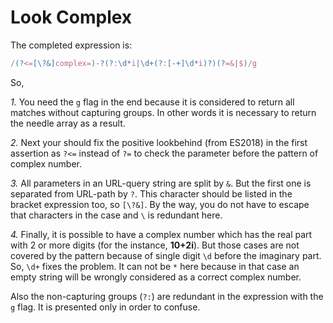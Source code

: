 # Look Complex
The completed expression is:
```javascript
/(?<=[\?&]complex=)-?(?:\d*i|\d+(?:[-+]\d*i)?)(?=&|$)/g
```

So,  

*1.* You need the `g` flag in the end because it is considered to return all matches without capturing groups. In other words it is necessary to return the needle array as a result.

*2.* Next your should fix the positive lookbehind (from ES2018) in the first assertion as `?<=` instead of `?=` to check the parameter before the pattern of complex number.

*3.* All parameters in an URL-query string are split by `&`. But the first one is separated from URL-path by `?`. This character should be listed in the bracket expression too, so `[\?&]`. By the way, you do not have to escape that characters in the case and `\` is redundant here.

*4.* Finally, it is possible to have a complex number which has the real part with 2 or more digits (for the instance, **10+2i**). But those cases are not covered by the pattern because of single digit `\d` before the imaginary part. So, `\d+` fixes the problem. It can not be `*` here because in that case an empty string will be wrongly considered as a correct complex number.

Also the non-capturing groups (`?:`) are redundant in the expression with the `g` flag. It is presented only in order to confuse.
